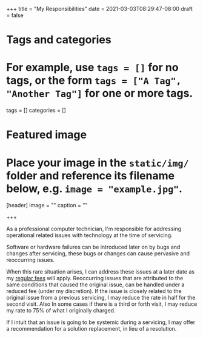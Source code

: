 +++
title = "My Responsibilities"
date = 2021-03-03T08:29:47-08:00
draft = false

# Tags and categories
# For example, use `tags = []` for no tags, or the form `tags = ["A Tag", "Another Tag"]` for one or more tags.
tags = []
categories = []

# Featured image
# Place your image in the `static/img/` folder and reference its filename below, e.g. `image = "example.jpg"`.
[header]
image = ""
caption = ""

+++

As a professional computer technician, I'm responsible for addressing operational related issues with technology at the time of servicing.

Software or hardware failures can be introduced later on by bugs and changes after servicing, these bugs or changes can cause pervasive and reoccurring issues. 

When this rare situation arises, I can address these issues at a later date as my [regular fees](./rates) will apply. Reoccurring issues that are attributed to the same conditions that caused the original issue, can be handled under a reduced fee (under my discretion). If the issue is closely related to the original issue from a previous servicing, I may reduce the rate in half for the second visit. Also In some cases if there is a third or forth visit, I may reduce my rate to 75% of what I originally charged.

If I intuit that an issue is going to be systemic during a servicing, I may offer a recommendation for a solution replacement, in lieu of a resolution.

